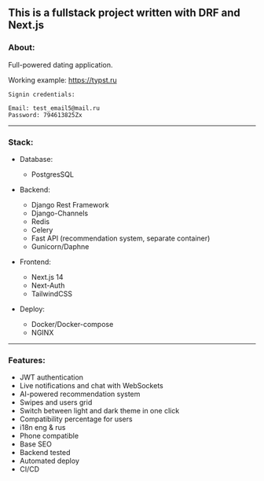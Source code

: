## This is a fullstack project written with DRF and Next.js
### About:
Full-powered dating application.

Working example: https://typst.ru

```
Signin credentials:

Email: test_email5@mail.ru
Password: 794613825Zx
```
___
### Stack:

- Database:
  - PostgresSQL

- Backend:
  - Django Rest Framework
  - Django-Channels
  - Redis
  - Celery
  - Fast API (recommendation system, separate container)
  - Gunicorn/Daphne

- Frontend:
  - Next.js 14
  - Next-Auth
  - TailwindCSS

- Deploy:
  - Docker/Docker-compose
  - NGINX
___
### Features:

- JWT authentication
- Live notifications and chat with WebSockets
- AI-powered recommendation system
- Swipes and users grid
- Switch between light and dark theme in one click
- Compatibility percentage for users
- i18n eng & rus
- Phone compatible
- Base SEO
- Backend tested
- Automated deploy
- CI/CD